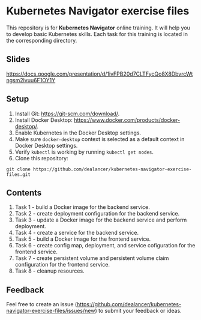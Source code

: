 # Kubernetes Navigator exercise files

This repository is for **Kubernetes Navigator** online training. It will help you to develop basic Kubernetes skills. Each task for this training is located in the corresponding directory.

## Slides

https://docs.google.com/presentation/d/1ivFPB20d7CLTFycQo8X8DbvrcWtngsm2lvuu6F1OY1Y

## Setup

1. Install Git: https://git-scm.com/download/.
2. Install Docker Desktop: https://www.docker.com/products/docker-desktop/.
3. Enable Kubernetes in the Docker Desktop settings.
4. Make sure `docker-desktop` context is selected as a default context in Docker Desktop settings.
5. Verify `kubectl` is working by running `kubectl get nodes`.
6. Clone this repository:
```
git clone https://github.com/dealancer/kubernetes-navigator-exercise-files.git
```

## Contents

1. Task 1 - build a Docker image for the backend service.
2. Task 2 - create deployment configuration for the backend service.
3. Task 3 - update a Docker image for the backend service and perform deployment.
4. Task 4 - create a service for the backend service.
5. Task 5 - build a Docker image for the frontend service.
6. Task 6 - create config map, deployment, and service cofiguration for the frontend service.
7. Task 7 - create persistent volume and persistent volume claim configuration for the frontend service.
8. Task 8 - cleanup resources.

## Feedback

Feel free to create an issue (https://github.com/dealancer/kubernetes-navigator-exercise-files/issues/new) to submit your feedback or ideas.
